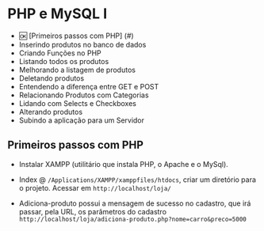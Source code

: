 # PHP e MySQL I
- :ok: [Primeiros passos com PHP] (#)
- Inserindo produtos no banco de dados
- Criando Funções no PHP
- Listando todos os produtos
- Melhorando a listagem de produtos
- Deletando produtos
- Entendendo a diferença entre GET e POST
- Relacionando Produtos com Categorias
- Lidando com Selects e Checkboxes
- Alterando produtos
- Subindo a aplicação para um Servidor

## Primeiros passos com PHP
- Instalar XAMPP (utilitário que instala PHP, o Apache e o MySql).

- Index @ ```/Applications/XAMPP/xamppfiles/htdocs```, criar um diretório para o projeto. Acessar em ```http://localhost/loja/```

- Adiciona-produto possui a mensagem de sucesso no cadastro, que irá passar, pela URL, os parâmetros do cadastro ```http://localhost/loja/adiciona-produto.php?nome=carro&preco=5000```

